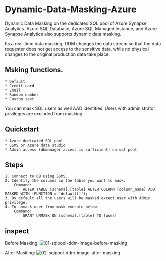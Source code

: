 # Dynamic-Data-Masking-Azure
Dynamic Data Masking on the dedicated SQL pool of Azure Synapse Analytics. 
Azure SQL Database, Azure SQL Managed Instance, and Azure Synapse Analytics also supports dynamic data masking.

Its a real-time data masking, DDM changes the data stream so that the data requester does not get access to the sensitive data, while no physical changes to the original production data take place.

## Msking functions.
    * Default
    * Credit card	
    * Email
    * Random number
    * Custom text
You can mask SQL users as well AAD identities. Users with administrator privileges are excluded from masking.

## Quickstart
    * Azure dedicated SQL pool
    * SSMS or Azure data studio
    * Admin access (dbmanager access is sufficient) on sql pool
    
## Steps
    1. Connect to DB using SSMS.
    2. Identify the columns in the table you want to mask.
        Command:
            ALTER TABLE [schema].[table] ALTER COLUMN [column_name] ADD MASKED WITH (FUNCTION = 'default()');
    3. By default all the users will be masked exceot user with Admin privilege.
    4. To unmask user from mask execute below.
        Command:
            GRANT UNMASK ON [schema].[table] TO [user]

## inspect
Before Masking:
   ![01-sqlpool-ddm-image-before-masking](https://user-images.githubusercontent.com/60417647/173173488-5891c739-472c-4c5f-b421-e17c8944a734.PNG)
   
 After Masking:
   ![02-sqlpool-ddm-image-after-masking](https://user-images.githubusercontent.com/60417647/173173523-d1ed8967-25f2-4638-b500-67d3ee7496c4.PNG)
